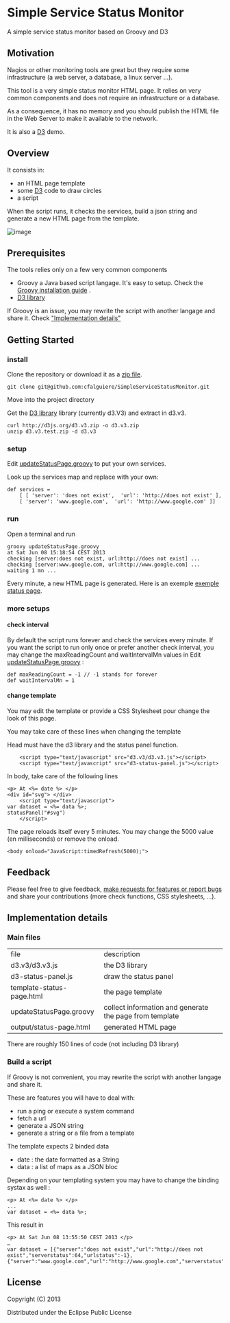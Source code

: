 # Simple Service Status Monitor

A simple service status monitor based on Groovy and D3


## Motivation

Nagios or other monitoring tools are great but they require some infrastructure (a web server, a database, a linux server …).

This tool is a very simple status monitor HTML page. It relies on very common components and does not require an infrastructure or a database. 

As a consequence, it has no memory and you should publish the HTML file in the Web Server to make it available to the network.

It is also a [D3](http://d3js.org/) demo.

## Overview

It consists in:
 
- an HTML page template 
- some [D3](http://d3js.org/) code to draw circles
- a script

When the script runs, it checks the services, build a json string and generate a new HTML page from the template.

![image](https://raw.github.com/cfalguiere/SimpleServiceStatusMonitor/master/doc/screenshot-white.png)

## Prerequisites

The tools relies only on a few very common components

- Groovy a Java based script langage. It's easy to setup. Check the [Groovy installation guide](http://groovy.codehaus.org/Installing+Groovy) .  
- [D3 library](http://d3js.org/) 

If Groovy is an issue, you may rewrite the script with another langage and share it. Check ["Implementation details"]("#implementation-details")



## Getting Started


### install


Clone the repository or download it as a [zip file]("https://github.com/cfalguiere/SimpleServiceStatusMonitor/archive/master.zip").

	git clone git@github.com:cfalguiere/SimpleServiceStatusMonitor.git

Move into the project directory 

Get the [D3 library](http://d3js.org/) library (currently d3.V3) and extract in d3.v3.

    curl http://d3js.org/d3.v3.zip -o d3.v3.zip
    unzip d3.v3.test.zip -d d3.v3

### setup 


Edit [updateStatusPage.groovy]("updateStatusPage.groovy") to put your own services.

Look up the services map and replace with your own: 

	def services = 
  		[ [ 'server': 'does not exist',  'url': 'http://does not exist' ],
    	[ 'server': 'www.google.com',  'url': 'http://www.google.com' ]]


### run


Open a terminal and run

    groovy updateStatusPage.groovy
    at Sat Jun 08 15:18:54 CEST 2013
	checking [server:does not exist, url:http://does not exist] ...
	checking [server:www.google.com, url:http://www.google.com] ...
	waiting 1 mn ...
 
Every minute, a new HTML page is generated. Here is an exemple [exemple status page]("doc/status-page.html").

### more setups


#### check interval 

By default the script runs forever and check the services every minute. If you want the script to run only once or prefer another check interval, you may change the maxReadingCount and waitIntervalMn values in Edit [updateStatusPage.groovy]("updateStatusPage.groovy") : 

	def maxReadingCount = -1 // -1 stands for forever
	def waitIntervalMn = 1

    

#### change template 

You may edit the template or provide a CSS Stylesheet pour change the look of this page.

You may take care of these lines when changing the template


Head must have the d3 library and the status panel function.

        <script type="text/javascript" src="d3.v3/d3.v3.js"></script>
        <script type="text/javascript" src="d3-status-panel.js"></script>

In body, take care of the following lines

	<p> At <%= date %> </p>
	<div id="svg"> </div>
        <script type="text/javascript"> 
	var dataset = <%= data %>;
	statusPanel("#svg")
        </script>


The page reloads itself every 5 minutes. You may change the 5000 value (en milliseconds) or remove the onload.

	<body onload="JavaScript:timedRefresh(5000);">
   
   
   

## Feedback

Please feel free to give feedback, [make requests for features or report bugs](https://github.com/cfalguiere/SimpleServiceStatusMonitor/issues) and share your contributions (more check functions, CSS stylesheets, …).

   
<a name="implementation-details"/>

## Implementation details


### Main files


<table>
<tr><td>file</td><td>description</td></tr>
<tr><td>d3.v3/d3.v3.js</td><td>the D3 library</td></tr>
<tr><td>d3-status-panel.js</td><td>draw the status panel</td></tr>
<tr><td>template-status-page.html</td><td>the page template</td></tr>
<tr><td>updateStatusPage.groovy</td><td>collect information and generate the page from template</td></tr>
<tr><td>output/status-page.html</td><td>generated HTML page</td></tr>
</table>

There are roughly 150 lines of code (not including D3 library)

### Build a script


If Groovy is not convenient, you may rewrite the script with another langage and share it.

These are features you will have to deal with:

- run a ping or execute a system command
- fetch a url
- generate a JSON string
- generate a string or a file from a template


The template expects 2 binded data
- date : the date formatted as a String  
- data : a list of maps as a JSON bloc  

Depending on your templating system you may have to change the binding systax as well :

	<p> At <%= date %> </p>
	...
	var dataset = <%= data %>;

This result in

	<p> At Sat Jun 08 13:55:50 CEST 2013 </p>
	…
	var dataset = [{"server":"does not exist","url":"http://does not exist","serverstatus":64,"urlstatus":-1},{"server":"www.google.com","url":"http://www.google.com","serverstatus":0,"urlstatus":0}];



## License


Copyright (C) 2013 

Distributed under the Eclipse Public License
